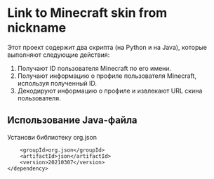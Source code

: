 # Link to Minecraft skin from nickname


Этот проект содержит два скрипта (на Python и на Java), которые выполняют следующие действия:
1. Получают ID пользователя Minecraft по его имени.
2. Получают информацию о профиле пользователя Minecraft, используя полученный ID.
3. Декодируют информацию о профиле и извлекают URL скина пользователя.
  
## Использование Java-файла
Установи библиотеку org.json
```<dependency>
    <groupId>org.json</groupId>
    <artifactId>json</artifactId>
    <version>20210307</version>
</dependency>
```
